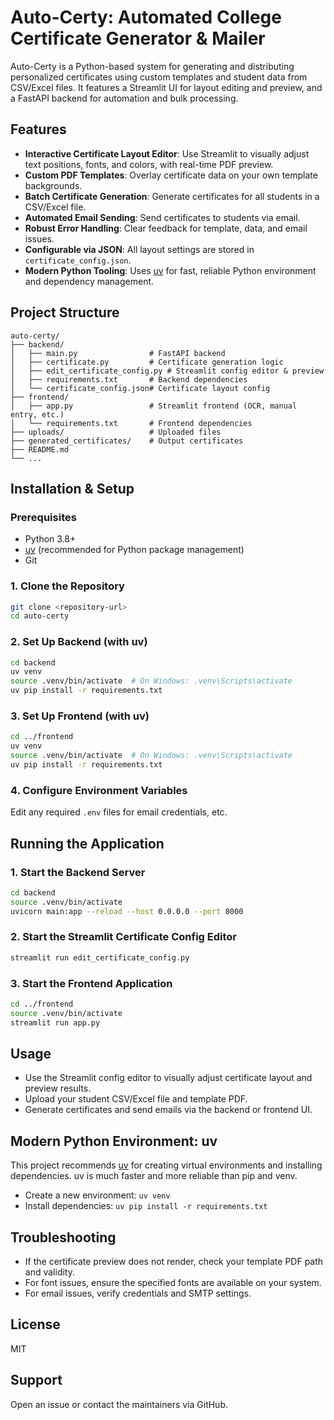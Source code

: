 # Auto-Certy: Automated College Certificate Generator & Mailer

Auto-Certy is a Python-based system for generating and distributing personalized certificates using custom templates and student data from CSV/Excel files. It features a Streamlit UI for layout editing and preview, and a FastAPI backend for automation and bulk processing.

## Features
- **Interactive Certificate Layout Editor**: Use Streamlit to visually adjust text positions, fonts, and colors, with real-time PDF preview.
- **Custom PDF Templates**: Overlay certificate data on your own template backgrounds.
- **Batch Certificate Generation**: Generate certificates for all students in a CSV/Excel file.
- **Automated Email Sending**: Send certificates to students via email.
- **Robust Error Handling**: Clear feedback for template, data, and email issues.
- **Configurable via JSON**: All layout settings are stored in `certificate_config.json`.
- **Modern Python Tooling**: Uses [uv](https://github.com/astral-sh/uv) for fast, reliable Python environment and dependency management.

## Project Structure
```
auto-certy/
├── backend/
│   ├── main.py                # FastAPI backend
│   ├── certificate.py         # Certificate generation logic
│   ├── edit_certificate_config.py # Streamlit config editor & preview
│   ├── requirements.txt       # Backend dependencies
│   └── certificate_config.json# Certificate layout config
├── frontend/
│   ├── app.py                 # Streamlit frontend (OCR, manual entry, etc.)
│   └── requirements.txt       # Frontend dependencies
├── uploads/                   # Uploaded files
├── generated_certificates/    # Output certificates
├── README.md
└── ...
```

## Installation & Setup

### Prerequisites
- Python 3.8+
- [uv](https://github.com/astral-sh/uv) (recommended for Python package management)
- Git

### 1. Clone the Repository
```bash
git clone <repository-url>
cd auto-certy
```

### 2. Set Up Backend (with uv)
```bash
cd backend
uv venv
source .venv/bin/activate  # On Windows: .venv\Scripts\activate
uv pip install -r requirements.txt
```

### 3. Set Up Frontend (with uv)
```bash
cd ../frontend
uv venv
source .venv/bin/activate  # On Windows: .venv\Scripts\activate
uv pip install -r requirements.txt
```

### 4. Configure Environment Variables
Edit any required `.env` files for email credentials, etc.

## Running the Application

### 1. Start the Backend Server
```bash
cd backend
source .venv/bin/activate
uvicorn main:app --reload --host 0.0.0.0 --port 8000
```

### 2. Start the Streamlit Certificate Config Editor
```bash
streamlit run edit_certificate_config.py
```

### 3. Start the Frontend Application
```bash
cd ../frontend
source .venv/bin/activate
streamlit run app.py
```

## Usage
- Use the Streamlit config editor to visually adjust certificate layout and preview results.
- Upload your student CSV/Excel file and template PDF.
- Generate certificates and send emails via the backend or frontend UI.

## Modern Python Environment: uv
This project recommends [uv](https://github.com/astral-sh/uv) for creating virtual environments and installing dependencies. uv is much faster and more reliable than pip and venv.
- Create a new environment: `uv venv`
- Install dependencies: `uv pip install -r requirements.txt`

## Troubleshooting
- If the certificate preview does not render, check your template PDF path and validity.
- For font issues, ensure the specified fonts are available on your system.
- For email issues, verify credentials and SMTP settings.

## License
MIT

## Support
Open an issue or contact the maintainers via GitHub.
